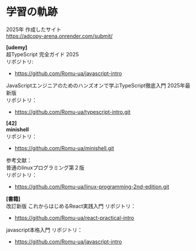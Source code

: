 # 学習の軌跡

2025年
作成したサイト   
https://adcopy-arena.onrender.com/submit/

**[udemy]**   
超TypeScript 完全ガイド 2025     
リポジトリ: 
- https://github.com/Romu-ua/javascript-intro  

JavaScriptエンジニアのためのハンズオンで学ぶTypeScript徹底入門 2025年最新版    
リポジトリ：
- https://github.com/Romu-ua/typescript-intro.git



**[42]**   
**minishell**  
リポジトリ：
- https://github.com/Romu-ua/minishell.git


参考文献：  
普通のlinuxプログラミング第２版   
リポジトリ：
- https://github.com/Romu-ua/linux-programming-2nd-edition.git


**[書籍]**    
改訂新版 これからはじめるReact実践入門
リポジトリ：
- https://github.com/Romu-ua/react-practical-intro

javascript本格入門
リポジトリ：
- https://github.com/Romu-ua/javascript-intro
